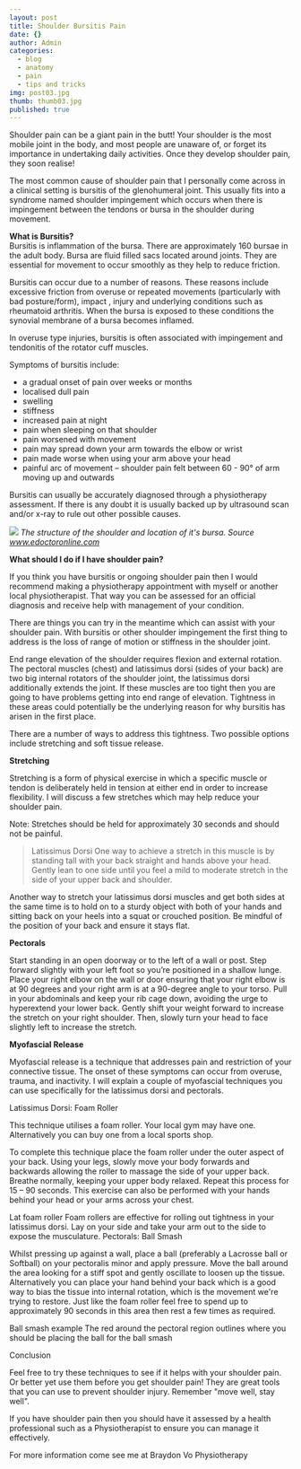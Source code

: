 ```yaml
---
layout: post
title: Shoulder Bursitis Pain
date: {}
author: Admin
categories:
  - blog
  - anatomy
  - pain
  - tips and tricks
img: post03.jpg
thumb: thumb03.jpg
published: true
---
```


Shoulder pain can be a giant pain in the butt!  Your shoulder is the most mobile joint in the body, and most people are unaware of, or forget its importance in undertaking daily activities.  Once they develop shoulder pain, they soon realise!

The most common cause of shoulder pain that I personally come across in a clinical setting is bursitis of the glenohumeral joint.  This usually fits into a syndrome named shoulder impingement which occurs when there is impingement between the tendons or bursa in the shoulder during movement. <!--more-->  

**What is Bursitis?**  
Bursitis is inflammation of the bursa.  There are approximately 160 bursae in the adult body.  Bursa are fluid filled sacs located around joints.  They are essential for movement to occur smoothly as they help to reduce friction.

Bursitis can occur due to a number of reasons.  These reasons include excessive friction from overuse or repeated movements (particularly with bad posture/form), impact , injury and underlying conditions such as rheumatoid arthritis.  When the bursa is exposed to these conditions the synovial membrane of a bursa becomes inflamed.

In overuse type injuries, bursitis is often associated with impingement and tendonitis of the rotator cuff muscles.

Symptoms of bursitis include:

- a gradual onset of pain over weeks or months
- localised dull pain
- swelling
- stiffness
- increased pain at night
- pain when sleeping on that shoulder
- pain worsened with movement
- pain may spread down your arm towards the elbow or wrist
- pain made worse when using your arm above your head
- painful arc of movement – shoulder pain felt between 60 - 90° of arm moving up and outwards

Bursitis can usually be accurately diagnosed through a physiotherapy assessment.  If there is any doubt it is usually backed up by ultrasound scan and/or x-ray to rule out other possible causes.   

![]({{site.baseurl}}/assets/img/shoulderjoint-300x276.jpg)
_The structure of the shoulder and location of it's bursa. Source www.edoctoronline.com_  

**What should I do if I have shoulder pain?**  

If you think you have bursitis or ongoing shoulder pain then I would recommend making a physiotherapy appointment with myself or another local physiotherapist. That way you can be assessed for an official diagnosis and receive help with management of your condition.

There are things you can try in the meantime which can assist with your shoulder pain. With bursitis or other shoulder impingement the first thing to address is the loss of range of motion or stiffness in the shoulder joint.

End range elevation of the shoulder requires flexion and external rotation. The pectoral muscles (chest) and latissimus dorsi (sides of your back) are two big internal rotators of the shoulder joint, the latissimus dorsi additionally extends the joint. If these muscles are too tight then you are going to have problems getting into end range of elevation. Tightness in these areas could potentially be the underlying reason for why bursitis has arisen in the first place.

There are a number of ways to address this tightness.  Two possible options include stretching and soft tissue release.
 
**Stretching**  

Stretching is a form of physical exercise in which a specific muscle or tendon is deliberately held in tension at either end in order to increase flexibility.  I will discuss a few stretches which may help reduce your shoulder pain.

Note: Stretches should be held for approximately 30 seconds and should not be painful.

> Latissimus Dorsi
One way to achieve a stretch in this muscle is by standing tall with your back straight and hands above your head. Gently lean to one side until you feel a mild to moderate stretch in the side of your upper back and shoulder.

Another way to stretch your latissimus dorsi muscles and get both sides at the same time is to hold on to a sturdy object with both of your hands and sitting back on your heels into a squat or crouched position.  Be mindful of the position of your back and ensure it stays flat.

**Pectorals**

Start standing in an open doorway or to the left of a wall or post.  Step forward slightly with your left foot so you’re positioned in a shallow lunge.  Place your right elbow on the wall or door ensuring that your right elbow is at 90 degrees and your right arm is at a 90-degree angle to your torso.  Pull in your abdominals and keep your rib cage down, avoiding the urge to hyperextend your lower back.  Gently shift your weight forward to increase the stretch on your right shoulder.  Then, slowly turn your head to face slightly left to increase the stretch.

 
**Myofascial Release**

Myofascial release is a technique that addresses pain and restriction of your connective tissue.  The onset of these symptoms can occur from overuse, trauma, and inactivity.  I will explain a couple of myofascial techniques you can use specifically for the latissimus dorsi and pectorals.

Latissimus Dorsi: Foam Roller

This technique utilises a foam roller.  Your local gym may have one.  Alternatively you can buy one from a local sports shop.  

To complete this technique place the foam roller under the outer aspect of your back.  Using your legs, slowly move your body forwards and backwards allowing the roller to massage the side of your upper back.  Breathe normally, keeping your upper body relaxed.  Repeat this process for 15 – 90 seconds.  This exercise can also be performed with your hands behind your head or your arms across your chest.

Lat foam roller
Foam rollers are effective for rolling out tightness in your latissimus dorsi. Lay on your side and take your arm out to the side to expose the musculature.
Pectorals: Ball Smash

Whilst pressing up against a wall, place a ball (preferably a Lacrosse ball or Softball) on your pectoralis minor and apply pressure.  Move the ball around the area looking for a stiff spot and gently oscillate to loosen up the tissue.  Alternatively you can place your hand behind your back which is a good way to bias the tissue into internal rotation, which is the movement we're trying to restore.  Just like the foam roller feel free to spend up to approximately 90 seconds in this area then rest a few times as required.

Ball smash example
The red around the pectoral region outlines where you should be placing the ball for the ball smash

Conclusion

Feel free to try these techniques to see if it helps with your shoulder pain.  Or better yet use them before you get shoulder pain!  They are great tools that you can use to prevent shoulder injury.  Remember "move well, stay well".

If you have shoulder pain then you should have it assessed by a health professional such as a Physiotherapist to ensure you can manage it effectively.

 

For more information come see me at Braydon Vo Physiotherapy
